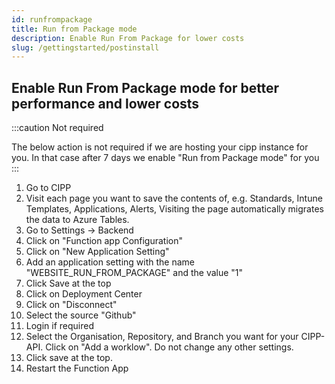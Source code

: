 ```yaml
---
id: runfrompackage
title: Run from Package mode
description: Enable Run From Package for lower costs
slug: /gettingstarted/postinstall
---
```


## Enable Run From Package mode for better performance and lower costs

:::caution Not required

The below action is not required if we are hosting your cipp instance for you. In that case after 7 days we enable "Run from Package mode" for you
:::

1. Go to CIPP
1. Visit each page you want to save the contents of, e.g. Standards, Intune Templates, Applications, Alerts, Visiting the page automatically migrates the data to Azure Tables.
1. Go to Settings -> Backend
1. Click on "Function app Configuration"
1. Click on "New Application Setting"
1. Add an application setting with the name "WEBSITE_RUN_FROM_PACKAGE" and the value "1"
1. Click Save at the top
1. Click on Deployment Center
1. Click on "Disconnect"
1. Select the source "Github"
1. Login if required
1. Select the Organisation, Repository, and Branch you want for your CIPP-API. Click on "Add a worklow". Do not change any other settings.
1. Click save at the top.
1. Restart the Function App
